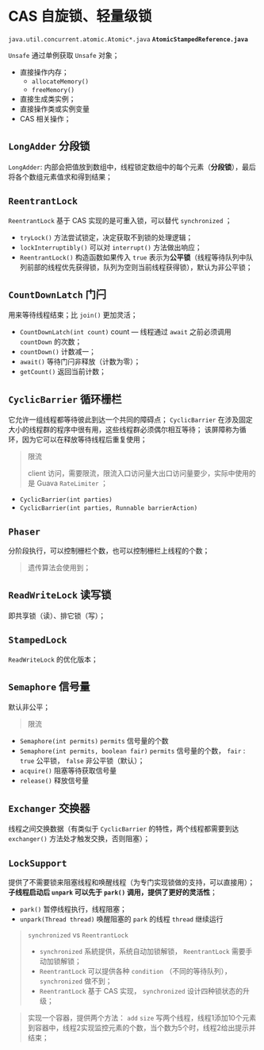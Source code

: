 # CAS 自旋锁、轻量级锁

`java.util.concurrent.atomic.Atomic*.java`
**`AtomicStampedReference.java`**

`Unsafe` 通过单例获取 `Unsafe` 对象；
* 直接操作内存；
    * `allocateMemory()`
    * `freeMemory()`
* 直接生成类实例；
* 直接操作类或实例变量
* CAS 相关操作；
 
## `LongAdder` **分段锁**

`LongAdder`: 内部会把值放到数组中，线程锁定数组中的每个元素（**分段锁**），最后将各个数组元素值求和得到结果；

## `ReentrantLock`

`ReentrantLock` 基于 CAS 实现的是可重入锁，可以替代 `synchronized` ；

* `tryLock()` 方法尝试锁定，决定获取不到锁的处理逻辑；
* `lockInterruptibly()` 可以对 `interrupt()` 方法做出响应；
* `ReentrantLock()` 构造函数如果传入 `true` 表示为**公平锁**（线程等待队列中队列前部的线程优先获得锁，队列为空则当前线程获得锁），默认为非公平锁；

## `CountDownLatch` 门闩

用来等待线程结束；比 `join()` 更加灵活；

* `CountDownLatch(int count)` count — 线程通过 `await` 之前必须调用 `countDown` 的次数；
* `countDown()` 计数减一；
* `await()` 等待门闩非释放（计数为零）；
* `getCount()` 返回当前计数；

## `CyclicBarrier` 循环栅栏

它允许一组线程都等待彼此到达一个共同的障碍点；
`CyclicBarrier` 在涉及固定大小的线程群的程序中很有用，这些线程群必须偶尔相互等待；
该屏障称为循环，因为它可以在释放等待线程后重复使用；

> 限流
> 
> client 访问，需要限流，限流入口访问量大出口访问量要少，实际中使用的是 Guava `RateLimiter` ；

* `CyclicBarrier(int parties)`
* `CyclicBarrier(int parties, Runnable barrierAction)`

## `Phaser`

分阶段执行，可以控制栅栏个数，也可以控制栅栏上线程的个数；

> 遗传算法会使用到；

## `ReadWriteLock` 读写锁

即共享锁（读）、排它锁（写）；

## `StampedLock` 

`ReadWriteLock` 的优化版本；

## `Semaphore` 信号量

默认非公平；

> 限流

* `Semaphore(int permits)` `permits` 信号量的个数
* `Semaphore(int permits, boolean fair)` `permits` 信号量的个数， `fair` : `true` 公平锁， `false` 非公平锁（默认）；
* `acquire()` 阻塞等待获取信号量
* `release()` 释放信号量

## `Exchanger` 交换器

线程之间交换数据（有类似于 `CyclicBarrier` 的特性，两个线程都需要到达 `exchanger()` 方法处才触发交换，否则阻塞）；

## `LockSupport`

提供了不需要锁来阻塞线程和唤醒线程（为专门实现锁做的支持，可以直接用）；
**子线程启动后 `unpark` 可以先于 `park()` 调用，提供了更好的灵活性**；

* `park()` 暂停线程执行，线程阻塞；
* `unpark(Thread thread)` 唤醒阻塞的 `park` 的线程 `thread` 继续运行

> `synchronized` vs `ReentrantLock`
> 
> * `synchronized` 系統提供，系统自动加锁解锁， `ReentrantLock` 需要手动加锁解锁；
> * `ReentrantLock` 可以提供各种 `condition` （不同的等待队列）， `synchronized` 做不到；
> * `ReentrantLock` 基于 CAS 实现， `synchronized` 设计四种锁状态的升级； 


> 实现一个容器，提供两个方法： `add` `size`
> 写两个线程，线程1添加10个元素到容器中，线程2实现监控元素的个数，当个数为5个时，线程2给出提示并结束；
> 
> 
